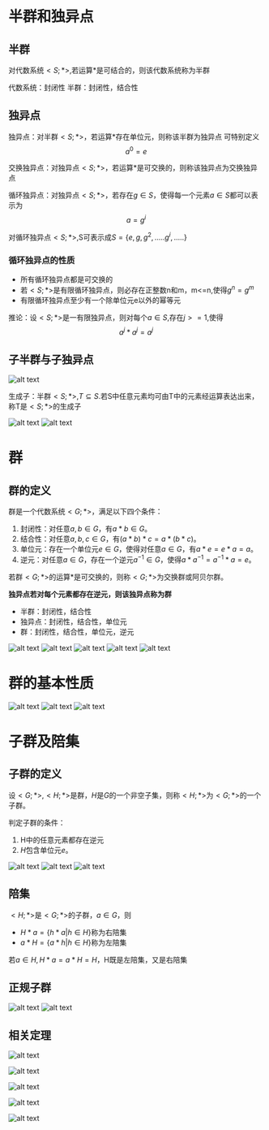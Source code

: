 # 半群和独异点

## 半群

对代数系统$<S;*>$,若运算*是可结合的，则该代数系统称为半群

代数系统：封闭性
半群：封闭性，结合性

## 独异点

独异点：对半群$<S;*>$，若运算*存在单位元，则称该半群为独异点
可特别定义
$$
a^0 = e
$$

交换独异点：对独异点$<S;*>$，若运算*是可交换的，则称该独异点为交换独异点

循环独异点：对独异点$<S;*>$，若存在$g \in S$，使得每一个元素$a \in S$都可以表示为
$$
a = g^i
$$

对循环独异点$<S;*>$,S可表示成$S = \{e,g,g^2,.....g^i,.....\}$

### 循环独异点的性质
- 所有循环独异点都是可交换的
- 若$<S;*>$是有限循环独异点，则必存在正整数n和m，m<=n,使得$g^n = g^m$
- 有限循环独异点至少有一个除单位元e以外的幂等元

推论：设$<S;*>$是一有限独异点，则对每个$a \in S$,存在$j>=1$,使得
$$
a^j*a^j = a^j
$$

## 子半群与子独异点

![alt text](image.png)

生成子：半群$<S;*>$,$T\subseteq S$.若S中任意元素均可由T中的元素经运算表达出来，称T是$<S;*>$的生成子

![alt text](image-1.png)
![alt text](image-2.png)

# 群

## 群的定义

群是一个代数系统$<G;*>$，满足以下四个条件：
1. 封闭性：对任意$a, b \in G$，有$a * b \in G$。
2. 结合性：对任意$a, b, c \in G$，有$(a * b) * c = a * (b * c)$。
3. 单位元：存在一个单位元$e \in G$，使得对任意$a \in G$，有$a * e = e * a = a$。
4. 逆元：对任意$a \in G$，存在一个逆元$a^{-1} \in G$，使得$a * a^{-1} = a^{-1} * a = e$。

若群$<G;*>$的运算*是可交换的，则称$<G;*>$为交换群或阿贝尔群。

**独异点若对每个元素都存在逆元，则该独异点称为群**

- 半群：封闭性，结合性
- 独异点：封闭性，结合性，单位元
- 群：封闭性，结合性，单位元，逆元

![alt text](image-3.png)
![alt text](image-4.png)
![alt text](image-5.png)
![alt text](image-6.png)
![alt text](image-7.png)

# 群的基本性质

![alt text](image-8.png)
![alt text](image-9.png)
![alt text](image-10.png)

# 子群及陪集

## 子群的定义

设$<G;*>$,$<H;*>$是群，$H$是$G$的一个非空子集，则称$<H;*>$为$<G;*>$的一个子群。

判定子群的条件：
1. H中的任意元素都存在逆元
2. $H$包含单位元$e$。

![alt text](image-11.png)
![alt text](image-12.png)
![alt text](image-13.png)

## 陪集

$<H;*>$是$<G;*>$的子群，$a \in G$，则
- $H*a = \{h*a|h∈H\}$称为右陪集
- $a*H = \{a*h|h∈H\}$称为左陪集

若$a\in H,H*a = a*H =H$，H既是左陪集，又是右陪集

## 正规子群

![alt text](image-14.png)
![alt text](image-15.png)

## 相关定理

![alt text](image-16.png)

![alt text](image-17.png)

![alt text](image-18.png)

![alt text](image-19.png)

![alt text](image-20.png)
